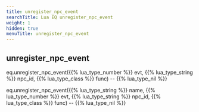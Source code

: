 ```yaml
---
title: unregister_npc_event
searchTitle: Lua EQ unregister_npc_event
weight: 1
hidden: true
menuTitle: unregister_npc_event
---
```

## unregister_npc_event

eq.unregister_npc_event({{% lua_type_number %}} evt, {{% lua_type_string %}} npc_id, {{% lua_type_class %}} func) -- {{% lua_type_nil %}}

eq.unregister_npc_event({{% lua_type_string %}} name, {{% lua_type_number %}} evt, {{% lua_type_string %}} npc_id, {{% lua_type_class %}} func) -- {{% lua_type_nil %}}